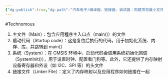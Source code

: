 ```yaml
---
{"dg-publish":true,"dg-path":"汽车电子/编译器、链接器、调试器：构建项目最小文件集.md","permalink":"/汽车电子/编译器、链接器、调试器：构建项目最小文件集/","created":"2023-02-16T19:10:11.000+08:00","updated":"2024-11-19T13:33:15.000+08:00"}
---
```


#Technomous 

1. 主文件（Main）：包含应用程序主入口点（main()）的文件
2. 启动代码（Startup code）：这是复位后执行的代码，用于初始化系统、内存、库，并跳转到 main()
3. 系统（System）：在 CMSIS 环境中，启动代码会调用系统初始化回调（SystemInit()），用于设置时钟、配置看门狗等。此外，它还提供了内存映射设备寄存器和外设（如 I2C、SPI 等）的头文件
4. 链接文件（Linker File）：定义了内存映射以及应用程序如何链接在一起
